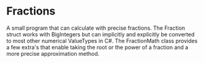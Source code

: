 # Fractions
A small program that can calculate with precise fractions.
The Fraction struct works with BigIntegers but can implicitly and explicitly be converted to most other numerical ValueTypes in C#.
The FractionMath class provides a few extra's that enable taking the root or the power of a fraction and a more precise approximation method.

